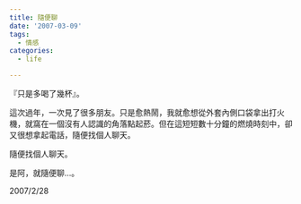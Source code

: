 ```yaml
---
title: 隨便聊
date: '2007-03-09'
tags:
  - 情感
categories:
  - life

---
```

『只是多喝了幾杯』。  
  
這次過年，一次見了很多朋友。只是愈熱鬧，我就愈想從外套內側口袋拿出打火機，就窩在一個沒有人認識的角落點起菸。但在這短短數十分鐘的燃燒時刻中，卻又很想拿起電話，隨便找個人聊天。  
  
隨便找個人聊天。  
  
是阿，就隨便聊…。  
  
2007/2/28